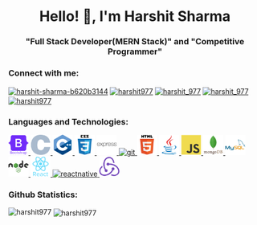 <h1 align="center">Hello! 👋, I'm Harshit Sharma</h1>
<h3 align="center">"Full Stack Developer(MERN Stack)" and "Competitive Programmer"</h3>


<h3 align="left">Connect with me:</h3>
<p align="left">
<a href="https://linkedin.com/in/harshit-sharma-b620b3144" target="blank"><img align="center" src="https://cdn.jsdelivr.net/npm/simple-icons@3.0.1/icons/linkedin.svg" alt="harshit-sharma-b620b3144" height="30" width="40" /></a>
<a href="https://fb.com/harshit977" target="blank"><img align="center" src="https://cdn.jsdelivr.net/npm/simple-icons@3.0.1/icons/facebook.svg" alt="harshit977" height="30" width="40" /></a>
<a href="https://instagram.com/harshit_977" target="blank"><img align="center" src="https://cdn.jsdelivr.net/npm/simple-icons@3.0.1/icons/instagram.svg" alt="harshit_977" height="30" width="40" /></a>
<a href="https://www.codechef.com/users/harshit977" target="blank"><img align="center" src="https://cdn.jsdelivr.net/npm/simple-icons@3.1.0/icons/codechef.svg" alt="harshit_977" height="30" width="40" /></a>
<a href="https://codeforces.com/profile/harshit977" target="blank"><img align="center" src="https://cdn.jsdelivr.net/npm/simple-icons@3.0.1/icons/codeforces.svg" alt="harshit977" height="30" width="40" /></a>
</p>

<h3 align="left">Languages and Technologies:</h3>
<p align="left"> <a href="https://getbootstrap.com" target="_blank"> <img src="https://raw.githubusercontent.com/devicons/devicon/master/icons/bootstrap/bootstrap-plain-wordmark.svg" alt="bootstrap" width="40" height="40"/> </a> <a href="https://www.cprogramming.com/" target="_blank"> <img src="https://raw.githubusercontent.com/devicons/devicon/master/icons/c/c-original.svg" alt="c" width="40" height="40"/> </a> <a href="https://www.w3schools.com/cpp/" target="_blank"> <img src="https://raw.githubusercontent.com/devicons/devicon/master/icons/cplusplus/cplusplus-original.svg" alt="cplusplus" width="40" height="40"/> </a> <a href="https://www.w3schools.com/css/" target="_blank"> <img src="https://raw.githubusercontent.com/devicons/devicon/master/icons/css3/css3-original-wordmark.svg" alt="css3" width="40" height="40"/> </a> <a href="https://expressjs.com" target="_blank"> <img src="https://raw.githubusercontent.com/devicons/devicon/master/icons/express/express-original-wordmark.svg" alt="express" width="40" height="40"/> </a> <a href="https://git-scm.com/" target="_blank"> <img src="https://www.vectorlogo.zone/logos/git-scm/git-scm-icon.svg" alt="git" width="40" height="40"/> </a> <a href="https://www.w3.org/html/" target="_blank"> <img src="https://raw.githubusercontent.com/devicons/devicon/master/icons/html5/html5-original-wordmark.svg" alt="html5" width="40" height="40"/> </a> <a href="https://www.java.com" target="_blank"> <img src="https://raw.githubusercontent.com/devicons/devicon/master/icons/java/java-original.svg" alt="java" width="40" height="40"/> </a> <a href="https://developer.mozilla.org/en-US/docs/Web/JavaScript" target="_blank"> <img src="https://raw.githubusercontent.com/devicons/devicon/master/icons/javascript/javascript-original.svg" alt="javascript" width="40" height="40"/> </a> <a href="https://www.mongodb.com/" target="_blank"> <img src="https://raw.githubusercontent.com/devicons/devicon/master/icons/mongodb/mongodb-original-wordmark.svg" alt="mongodb" width="40" height="40"/> </a> <a href="https://www.mysql.com/" target="_blank"> <img src="https://raw.githubusercontent.com/devicons/devicon/master/icons/mysql/mysql-original-wordmark.svg" alt="mysql" width="40" height="40"/> </a> <a href="https://nodejs.org" target="_blank"> <img src="https://raw.githubusercontent.com/devicons/devicon/master/icons/nodejs/nodejs-original-wordmark.svg" alt="nodejs" width="40" height="40"/> </a> <a href="https://reactjs.org/" target="_blank"> <img src="https://raw.githubusercontent.com/devicons/devicon/master/icons/react/react-original-wordmark.svg" alt="react" width="40" height="40"/> </a> <a href="https://reactnative.dev/" target="_blank"> <img src="https://reactnative.dev/img/header_logo.svg" alt="reactnative" width="40" height="40"/> </a> <a href="https://redux.js.org" target="_blank"> <img src="https://raw.githubusercontent.com/devicons/devicon/master/icons/redux/redux-original.svg" alt="redux" width="40" height="40"/> </a> </p>


### Github Statistics:
<p><img height="200" align="left" src="https://github-readme-stats.vercel.app/api/top-langs?username=harshit977&show_icons=true&locale=en&layout=compact" alt="harshit977" /> &nbsp;<img height="200" align="center" src="https://github-readme-stats.vercel.app/api?username=harshit977&show_icons=true&locale=en" alt="harshit977" /></p>

